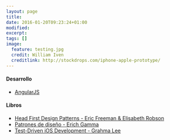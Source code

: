 ```yaml
---
layout: page
title:
date: 2016-01-20T09:23:24+01:00
modified:
excerpt:
tags: []
image:
  feature: testing.jpg
  credit: William Iven
  creditlink: http://stockdrops.com/iphone-apple-prototype/
---
```

#### Desarrollo

* [AngularJS](https://angularjs.org/)

#### Libros

* [Head First Design Patterns - Eric Freeman & Elisabeth Robson](http://www.amazon.es/Head-First-Design-Patterns-Freeman/dp/0596007124)
* [Patrones de diseño - Erich Gamma](http://www.amazon.es/Patrones-dise%C3%B1o-Erich-Gamma/dp/8478290591)
* [Test-Driven iOS Development - Grahma Lee](http://www.amazon.es/Test-Driven-iOS-Development-Developers-Library/dp/0321774183)
